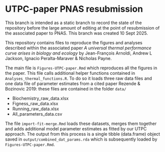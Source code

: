 # UTPC-paper PNAS resubmission

This branch is intended as a static branch to record the state of the repository before the large amount of editing at the point of resubmission of the associated paper to PNAS. This branch was created 10 Sept 2025.

This repository contains files to reproduce the figures and analyses described within the associated paper _A universal thermal performance curve arises in biology and ecology_ by Jean-Fran&ccedil;ois Arnoldi, Andrew L Jackson, Ignacio Peralta-Maraver & Nicholas Payne.

The main file is `Figures-UTPC-paper.Rmd` which reproduces all the figures in the paper. This file calls additional helper functions contained in `Analyses_thermal_functions.R`. To do so it loads three raw data files and one data file of parameter estimates from a cited paper Rezende & Bozinovic 2019: these files are contained in the folder `data/`

* Biochemistry_raw_data.xlsx
* Figness_raw_data.xlsx
* Running_raw_data.xlsx
* All_parameters_data.csv

The file `import-fit-merge.Rmd` loads these datasets, merges them together and adds additional model parameter estimates as fitted by our UTPC approach. The output from this process is a single tibble (data.frame) object saved in `output/combined_dat_params.rda` which is subsequently loaded by `Figures-UTPC-paper.Rmd`. 
